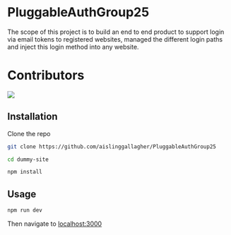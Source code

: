 # PluggableAuthGroup25
The scope of this project is to build an end to end product to support login via email tokens to registered websites, managed the different login paths and inject this login method into any website.

# Contributors

<a href="https://github.com/aislinggallagher/PluggableAuthGroup25/graphs/contributors">
  <img src="https://contrib.rocks/image?repo=aislinggallagher/PluggableAuthGroup25" />
</a>


## Installation

Clone the repo

```bash
git clone https://github.com/aislinggallagher/PluggableAuthGroup25
```
```bash
cd dummy-site
```
```bash
npm install
```

## Usage

```bash
npm run dev
```

Then navigate to
[localhost:3000](http://localhost:3000/)

